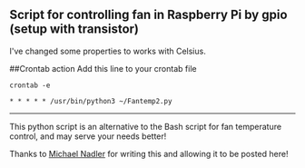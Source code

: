 ## Script for controlling fan in Raspberry Pi by gpio (setup with transistor)

I've changed some properties to works with Celsius.

##Crontab action
Add this line to your crontab file 
```
crontab -e

* * * * * /usr/bin/python3 ~/Fantemp2.py
```
---

This python script is an alternative to the Bash script
for fan temperature control, and may serve your needs better!

Thanks to [Michael Nadler](https://github.com/mhnadler) for writing this
and allowing it to be posted here!
